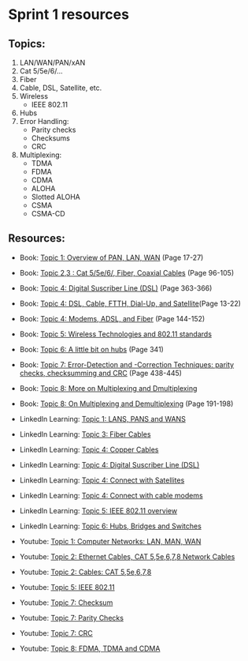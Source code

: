 # Sprint 1 resources

## Topics:

1. LAN/WAN/PAN/xAN
2. Cat 5/5e/6/...
3. Fiber
4. Cable, DSL, Satellite, etc.
5. Wireless
    - IEEE 802.11
6. Hubs
7. Error Handling:
    - Parity checks
    - Checksums
    - CRC
8. Multiplexing:
    - TDMA
    - FDMA
    - CDMA
    - ALOHA
    - Slotted ALOHA
    - CSMA
    - CSMA-CD


## Resources:

* Book: [Topic 1: Overview of PAN, LAN, WAN](http://index-of.es/Varios-2/Computer%20Networks%205th%20Edition.pdf#page=41) (Page 17-27)

* Book: [Topic 2,3 : Cat 5/5e/6/, Fiber, Coaxial Cables](http://index-of.es/Varios-2/Computer%20Networks%205th%20Edition.pdf#page=120) (Page 96-105)

* Book: [Topic 4: Digital Suscriber Line (DSL)](https://vulms.vu.edu.pk/Courses/CS206/Downloads/Cisco.Press.Computer.Networking.First.Step.Apr.2004.INTERNAL.pdf#page=363) (Page 363-366)

* Book: [Topic 4: DSL, Cable, FTTH, Dial-Up, and Satellite](https://eclass.teicrete.gr/modules/document/file.php/TP326/%CE%98%CE%B5%CF%89%CF%81%CE%AF%CE%B1%20(Lectures)/Computer_Networking_A_Top-Down_Approach.pdf#page=40)(Page 13-22)

* Book: [Topic 4: Modems, ADSL, and Fiber](http://index-of.es/Varios-2/Computer%20Networks%205th%20Edition.pdf#page=168) (Page 144-152)

* Book: [Topic 5: Wireless Technologies and 802.11 standards](https://book.systemsapproach.org/direct/wireless.html#)

* Book: [Topic 6: A little bit on hubs](http://index-of.es/Varios-2/Computer%20Networks%205th%20Edition.pdf#page=365) (Page 341)

* Book: [Topic 7: Error-Detection and -Correction Techniques: parity checks, checksumming and CRC](https://bit.ly/3j11uYM) (Page 438-445)

* Book: [Topic 8: More on Multiplexing and Dmultiplexing](https://book.systemsapproach.org/foundation/architecture.html#multiplexing-and-demultiplexing)

* Book: [Topic 8: On Multiplexing and Demultiplexing](https://bit.ly/2NMCGZg) (Page 191-198)

* LinkedIn Learning: [Topic 1: LANS, PANS and WANS](https://www.linkedin.com/learning/securing-the-iot-introduction/lans-wans-pans?u=49112041)

* LinkedIn Learning: [Topic 3: Fiber Cables](https://www.linkedin.com/learning/comptia-server-plus-sk0-004-cert-prep-5-networking/fiber-cables?resume=false&u=49112041)

* LinkedIn Learning: [Topic 4: Copper Cables](https://www.linkedin.com/learning/comptia-server-plus-sk0-004-cert-prep-5-networking/copper-cables?u=49112041)

* LinkedIn Learning: [Topic 4: Digital Suscriber Line (DSL)](https://www.linkedin.com/learning/comptia-network-plus-n10-007-cert-prep-6-advanced-ip-networking/digital-subscriber-line-dsl?u=49112041)

* LinkedIn Learning: [Topic 4: Connect with Satellites](https://www.linkedin.com/learning/comptia-network-plus-n10-007-cert-prep-6-advanced-ip-networking/connect-with-satellites?u=49112041)

* LinkedIn Learning: [Topic 4: Connect with cable modems](https://www.linkedin.com/learning/comptia-network-plus-n10-007-cert-prep-6-advanced-ip-networking/connect-with-cable-modems?u=49112041)

* LinkedIn Learning: [Topic 5: IEEE 802.11 overview](https://www.linkedin.com/learning/wireshark-advanced-tools-and-techniques/ieee-802-11-overview?u=49112041)

* LinkedIn Learning: [Topic 6: Hubs, Bridges and Switches](https://www.linkedin.com/learning/networking-foundations-network-media-wans/hubs-bridges-and-switches?u=49112041)

* Youtube: [Topic 1: Computer Networks: LAN, MAN, WAN](https://www.youtube.com/watch?v=9BIN99rHOCQ)

* Youtube: [Topic 2: Ethernet Cables, CAT 5,5e,6,7,8 Network Cables](https://www.youtube.com/watch?v=_NX99ad2FUA)

* Youtube: [Topic 2: Cables: CAT 5,5e,6,7,8](https://www.youtube.com/watch?v=8XeY-0WDf3c&list=PL2jykFOD1AWZlfwMPcVKwaFrRXbqObI3U&index=81)

* Youtube: [Topic 5: IEEE 802.11](https://www.youtube.com/watch?v=t3FVP5wuG4g)

* Youtube: [Topic 7: Checksum](https://www.youtube.com/watch?v=AtVWnyDDaDI)

* Youtube: [Topic 7: Parity Checks](https://www.youtube.com/watch?v=DdMcAUlxh1M)

* Youtube: [Topic 7: CRC](https://www.youtube.com/watch?v=A9g6rTMblz4)

* Youtube: [Topic 8: FDMA, TDMA and CDMA](https://www.youtube.com/watch?v=KviHyRss-dE)
















